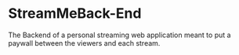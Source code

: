 # StreamMeBack-End
The Backend of a  personal streaming web application meant to put a paywall between the viewers and each stream.
